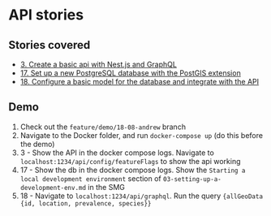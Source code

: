 # API stories

## Stories covered

- [3. Create a basic api with Nest.js and GraphQL](https://github.com/icipe-official/vectoratlas-software-code/issues/3)
- [17. Set up a new PostgreSQL database with the PostGIS extension](https://github.com/icipe-official/vectoratlas-software-code/issues/17)
- [18. Configure a basic model for the database and integrate with the API](https://github.com/icipe-official/vectoratlas-software-code/issues/18)

## Demo
1. Check out the `feature/demo/18-08-andrew` branch
1. Navigate to the Docker folder, and run `docker-compose up` (do this before the demo)
1. 3 - Show the API in the docker compose logs. Navigate to `localhost:1234/api/config/featureFlags` to show the api working
1. 17 - Show the db in the docker compose logs. Show the `Starting a local development environment` section of `03-setting-up-a-development-env.md` in the SMG
1. 18 - Navigate to `localhost:1234/api/graphql`. Run the query `{allGeoData {id, location, prevalence, species}}`
